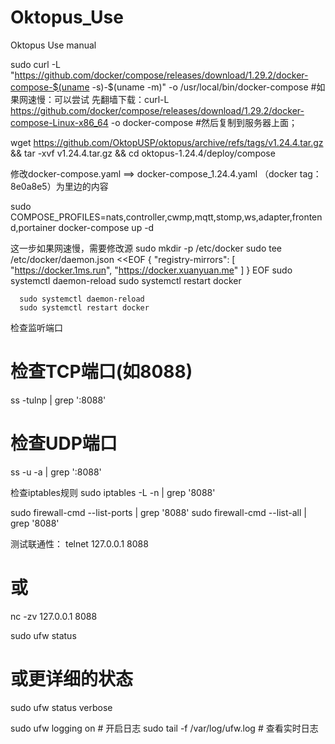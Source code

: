 # Oktopus_Use
Oktopus Use manual



sudo curl -L "https://github.com/docker/compose/releases/download/1.29.2/docker-compose-$(uname -s)-$(uname -m)" -o /usr/local/bin/docker-compose
#如果网速慢：可以尝试  先翻墙下载：curl-L https://github.com/docker/compose/releases/download/1.29.2/docker-compose-Linux-x86_64 -o docker-compose
#然后复制到服务器上面；

wget https://github.com/OktopUSP/oktopus/archive/refs/tags/v1.24.4.tar.gz && tar -xvf v1.24.4.tar.gz && cd oktopus-1.24.4/deploy/compose 

修改docker-compose.yaml ==> docker-compose_1.24.4.yaml （docker tag：8e0a8e5）为里边的内容

sudo  COMPOSE_PROFILES=nats,controller,cwmp,mqtt,stomp,ws,adapter,frontend,portainer docker-compose up -d

  这一步如果网速慢，需要修改源
      sudo mkdir -p /etc/docker
          sudo tee /etc/docker/daemon.json <<EOF
          {
              "registry-mirrors": [
                  "https://docker.1ms.run",
                  "https://docker.xuanyuan.me"
              ]
          }
          EOF
          sudo systemctl daemon-reload
          sudo systemctl restart docker

      sudo systemctl daemon-reload
      sudo systemctl restart docker






检查监听端口
# 检查TCP端口(如8088)
ss -tulnp | grep ':8088'

# 检查UDP端口
ss -u -a | grep ':8088'

检查iptables规则
sudo iptables -L -n | grep '8088'

sudo firewall-cmd --list-ports | grep '8088'
sudo firewall-cmd --list-all | grep '8088'

测试联通性：
telnet 127.0.0.1 8088
# 或
nc -zv 127.0.0.1 8088


sudo ufw status
# 或更详细的状态
sudo ufw status verbose


sudo ufw logging on  # 开启日志
sudo tail -f /var/log/ufw.log  # 查看实时日志